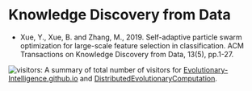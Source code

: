 # Knowledge Discovery from Data

* Xue, Y., Xue, B. and Zhang, M., 2019.
  Self-adaptive particle swarm optimization for large-scale feature selection in classification.
  ACM Transactions on Knowledge Discovery from Data, 13(5), pp.1-27.



![visitors](https://visitor-badge.laobi.icu/badge?page_id=Evolutionary-Intelligence.DistributedEvolutionaryComputation): A
summary of total number of visitors for [Evolutionary-Intelligence.github.io](https://evolutionary-intelligence.github.io/)
and [DistributedEvolutionaryComputation](https://github.com/Evolutionary-Intelligence/DistributedEvolutionaryComputation).
